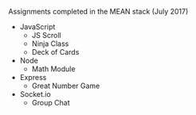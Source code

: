 Assignments completed in the MEAN stack (July 2017)
	
* JavaScript
  * JS Scroll
  * Ninja Class
  * Deck of Cards
* Node
  * Math Module
* Express
  * Great Number Game
* Socket.io
  * Group Chat